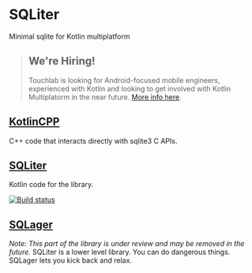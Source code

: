 # SQLiter

Minimal sqlite for Kotlin multiplatform

> ## **We're Hiring!**
>
> Touchlab is looking for Android-focused mobile engineers, experienced with Kotlin and 
> looking to get involved with Kotlin Multiplatorm in the near future. [More info here](https://on.touchlab.co/2HkwRfy).

## [KotlinCPP](KotlinCpp)

C++ code that interacts directly with sqlite3 C APIs.

## [SQLiter](SQLiter)

Kotlin code for the library.

[![Build status](https://build.appcenter.ms/v0.1/apps/bcadf5aa-f568-43fe-8c85-3dbd47e4f680/branches/master/badge)](https://appcenter.ms)

## [SQLager](SQLager)

*Note: This part of the library is under review and may be removed in the future.*
SQLiter is a lower level library. You can do dangerous things. SQLager lets you kick back and relax.
